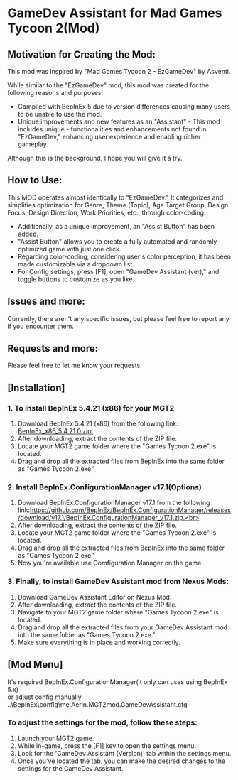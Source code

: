 # GameDev Assistant for Mad Games Tycoon 2(Mod)

## Motivation for Creating the Mod:
This mod was inspired by "Mad Games Tycoon 2 - EzGameDev" by Asventi.

While similar to the "EzGameDev" mod, this mod was created for the following reasons and purposes:

- Compiled with BepInEx 5 due to version differences causing many users to be unable to use the mod.
- Unique improvements and new features as an "Assistant" - This mod includes unique - functionalities and enhancements not found in "EzGameDev," enhancing user experience and enabling richer gameplay.

Although this is the background, I hope you will give it a try.

## How to Use:

This MOD operates almost identically to "EzGameDev."
It categorizes and simplifies optimization for Genre, Theme (Topic), Age Target Group, Design Focus, Design Direction, Work Priorities, etc., through color-coding.

- Additionally, as a unique improvement, an "Assist Button" has been added.
- "Assist Button" allows you to create a fully automated and randomly optimized game with just one click.
- Regarding color-coding, considering user's color perception, it has been made customizable via a dropdown list.
- For Config settings, press [F1], open "GameDev Assistant (ver)," and toggle buttons to customize as you like.

## Issues and more:
Currently, there aren't any specific issues, but please feel free to report any if you encounter them.

## Requests and more:
Please feel free to let me know your requests.<br>

## [Installation]
### 1. To install BepInEx 5.4.21 (x86) for your MGT2
1. Download BepInEx 5.4.21 (x86) from the following link: [BepInEx_x86_5.4.21.0.zip.](https://github.com/BepInEx/BepInEx/releases/download/v5.4.21/BepInEx_x86_5.4.21.0.zip)<br>
2. After downloading, extract the contents of the ZIP file.<br>
3. Locate your MGT2 game folder where the "Games Tycoon 2.exe" is located.<br>
4. Drag and drop all the extracted files from BepInEx into the same folder as "Games Tycoon 2.exe."<br>

### 2. Install BepInEx.ConfigurationManager v17.1(Options)
1. Download BepInEx.ConfigurationManager v17.1 from the following link:https://github.com/BepInEx/BepInEx.ConfigurationManager/releases/download/v17.1/BepInEx.ConfigurationManager_v17.1.zip.<br>
2. After downloading, extract the contents of the ZIP file.<br>
3. Locate your MGT2 game folder where the "Games Tycoon 2.exe" is located.<br>
4. Drag and drop all the extracted files from BepInEx into the same folder as "Games Tycoon 2.exe."<br>
5. Now you're available use Comfiguration Manager on the game.<br>

### 3. Finally, to install GameDev Assistant mod from Nexus Mods:
1. Download GameDev Assistant Editor on Nexus Mod.<br>
2. After downloading, extract the contents of the ZIP file.<br>
3. Navigate to your MGT2 game folder where "Games Tycoon 2.exe" is located.<br>
4. Drag and drop all the extracted files from your GameDev Assistant mod into the same folder as "Games Tycoon 2.exe."<br>
5. Make sure everything is in place and working correctly.<br>

## [Mod Menu]
It's required BepInEx.ConfigurationManager(it only can uses using BepInEx 5.x)<br>
or adjust config manually  ..\BepInEx\config\me.Aerin.MGT2mod.GameDevAssistant.cfg

### To adjust the settings for the mod, follow these steps:
1. Launch your MGT2 game.
2. While in-game, press the [F1] key to open the settings menu.
3. Look for the 'GameDev Assistant (Version)' tab within the settings menu.
4. Once you've located the tab, you can make the desired changes to the settings for the GameDev Assistant.